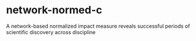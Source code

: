 # network-normed-c
A network-based normalized impact measure reveals successful periods of scientific discovery across discipline
